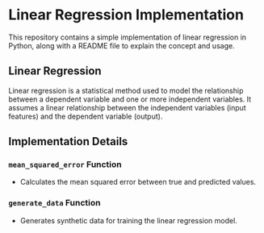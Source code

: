  # Linear Regression Implementation

This repository contains a simple implementation of linear regression in Python, along with a README file to explain the concept and usage.

## Linear Regression

Linear regression is a statistical method used to model the relationship between a dependent variable and one or more independent variables. It assumes a linear relationship between the independent variables (input features) and the dependent variable (output).

## Implementation Details

### `mean_squared_error` Function
- Calculates the mean squared error between true and predicted values.

### `generate_data` Function
- Generates synthetic data for training the linear regression model.
